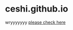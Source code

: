 # ceshi.github.io
wryyyyyyy
<a href="https://yinwuzou.github.io/ceshi.github.io/真.html">please check here</a>
